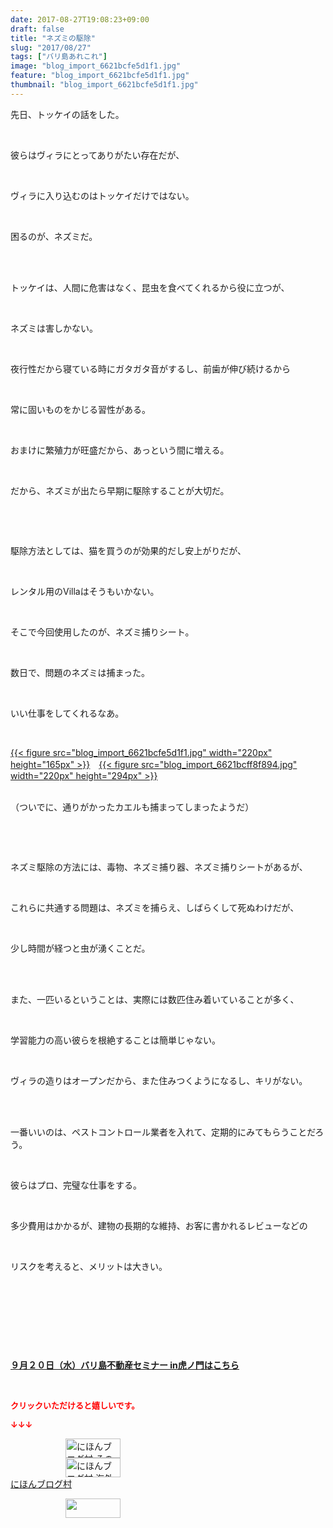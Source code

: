 ```yaml
---
date: 2017-08-27T19:08:23+09:00
draft: false
title: "ネズミの駆除"
slug: "2017/08/27"
tags: ["バリ島あれこれ"]
image: "blog_import_6621bcfe5d1f1.jpg"
feature: "blog_import_6621bcfe5d1f1.jpg"
thumbnail: "blog_import_6621bcfe5d1f1.jpg"
---
```

<p>先日、トッケイの話をした。</p><p> </p><p>彼らはヴィラにとってありがたい存在だが、</p><p> </p><p>ヴィラに入り込むのはトッケイだけではない。</p><p> </p><p>困るのが、ネズミだ。</p><p> </p><p><br/>トッケイは、人間に危害はなく、昆虫を食べてくれるから役に立つが、</p><p> </p><p>ネズミは害しかない。</p><p> </p><p>夜行性だから寝ている時にガタガタ音がするし、前歯が伸び続けるから</p><p> </p><p>常に固いものをかじる習性がある。</p><p> </p><p>おまけに繁殖力が旺盛だから、あっという間に増える。</p><p> </p><p>だから、ネズミが出たら早期に駆除することが大切だ。</p><p> </p><p> </p><p>駆除方法としては、猫を買うのが効果的だし安上がりだが、</p><p> </p><p>レンタル用のVillaはそうもいかない。</p><p> </p><p>そこで今回使用したのが、ネズミ捕りシート。</p><p> </p><p>数日で、問題のネズミは捕まった。</p><p> </p><p>いい仕事をしてくれるなあ。</p><p> </p><p><a href="blog_import_6621bcfe5d1f1.jpg">{{< figure src="blog_import_6621bcfe5d1f1.jpg" width="220px" height="165px" >}}</a>　<a href="blog_import_6621bcff8f894.jpg">{{< figure src="blog_import_6621bcff8f894.jpg" width="220px" height="294px" >}}</a></p><p><br/>（ついでに、通りがかったカエルも捕まってしまったようだ）</p><p> </p><p> </p><p>ネズミ駆除の方法には、毒物、ネズミ捕り器、ネズミ捕りシートがあるが、</p><p> </p><p>これらに共通する問題は、ネズミを捕らえ、しばらくして死ぬわけだが、</p><p> </p><p>少し時間が経つと虫が湧くことだ。</p><p> </p><p><br/>また、一匹いるということは、実際には数匹住み着いていることが多く、</p><p> </p><p>学習能力の高い彼らを根絶することは簡単じゃない。</p><p> </p><p>ヴィラの造りはオープンだから、また住みつくようになるし、キリがない。</p><p> </p><p><br/>一番いいのは、ペストコントロール業者を入れて、定期的にみてもらうことだろう。</p><p> </p><p>彼らはプロ、完璧な仕事をする。</p><p> </p><p>多少費用はかかるが、建物の長期的な維持、お客に書かれるレビューなどの</p><p> </p><p>リスクを考えると、メリットは大きい。</p><p> </p><p> </p><p> </p><p> </p><p><span style="font-weight: bold;"><span style="text-decoration: underline;"><a href="iin.co.jp" target="_blank">９月２０日（水）バリ島不動産セミナー in虎ノ門はこちら</a></span></span></p><p> </p><p><font color="#ff0000" size="2"><strong>クリックいただけると嬉しいです。</strong></font></p><p><font color="#ff0000" size="2"><strong>↓↓↓</strong></font></p><p><a href="ranking.html?p_cid=01260127" id="&amp;blogmura_banner" target="_blank"><img alt="にほんブログ村 その他生活ブログ 不動産投資へ" border="0" height="31" src="data:image/svg+xml;charset=utf-8,%3Csvg%20xmlns%3D%22http%3A%2F%2Fwww.w3.org%2F2000%2Fsvg%22%20title%3D%22Placeholder%20for%20Images%22%20role%3D%22presentation%22%20viewBox%3D%220%200%2088%2031%22%20%2F%3E" width="88" data-src="//life.blogmura.com/hudousantoushi/img/hudousantoushi88_31.gif" style="aspect-ratio: auto 88 / 31;"/><noscript><img alt="にほんブログ村 その他生活ブログ 不動産投資へ" border="0" height="31" src="//life.blogmura.com/hudousantoushi/img/hudousantoushi88_31.gif" width="88"></noscript></a><br/><a href="ranking.html?p_cid=01260127" target="_blank"><img alt="にほんブログ村 海外生活ブログ バリ島情報へ" border="0" height="31" src="data:image/svg+xml;charset=utf-8,%3Csvg%20xmlns%3D%22http%3A%2F%2Fwww.w3.org%2F2000%2Fsvg%22%20title%3D%22Placeholder%20for%20Images%22%20role%3D%22presentation%22%20viewBox%3D%220%200%2088%2031%22%20%2F%3E" width="88" data-src="https://img-proxy.blog-video.jp/images?url=http%3A%2F%2Foverseas.blogmura.com%2Fbali%2Fimg%2Fbali88_31.gif" style="aspect-ratio: auto 88 / 31;"/><noscript><img alt="にほんブログ村 海外生活ブログ バリ島情報へ" border="0" height="31" src="https://img-proxy.blog-video.jp/images?url=http%3A%2F%2Foverseas.blogmura.com%2Fbali%2Fimg%2Fbali88_31.gif" width="88"></noscript></a><br/><a href="ranking.html?p_cid=01260127" target="_blank">にほんブログ村</a></p><p><a href="link.php?1804582" title="人気ブログランキングへ"><img border="0" height="31" src="data:image/svg+xml;charset=utf-8,%3Csvg%20xmlns%3D%22http%3A%2F%2Fwww.w3.org%2F2000%2Fsvg%22%20title%3D%22Placeholder%20for%20Images%22%20role%3D%22presentation%22%20viewBox%3D%220%200%2088%2031%22%20%2F%3E" width="88" data-src="https://blog.with2.net/img/banner/banner_22.gif" style="aspect-ratio: auto 88 / 31;"/><noscript><img border="0" height="31" src="https://blog.with2.net/img/banner/banner_22.gif" width="88"></noscript></a></p><p> </p><p> </p>

